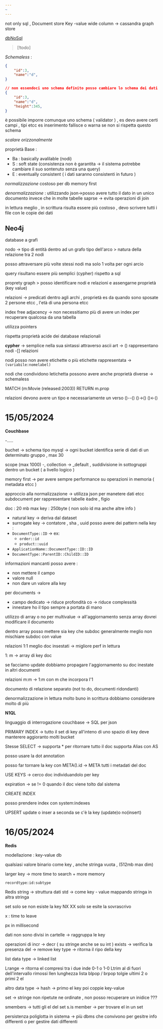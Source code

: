 ```yaml
---
~
---
```

not only sql , 
Document store 
Key -value
wide column -> cassandra
graph store 

[dbNoSql](https://www.ibm.com/it-it/topics/nosql-databases)

>[!todo] 

*Schemaless* : 
```json
{
	"id":3,
	"name":"d",
}

// non essendoci uno schema definito posso cambiare lo schema dei dati senza problemi
{
	"id":3,
	"name":"d",
	"height":345,
}
```

è possibile imporre comunque uno schema ( validator ) , es devo avere certi campi , tipi etcc 
es inserimento fallisce o warna se non si rispetta questo schema

*scalare orizzonalmente* 

proprietà Base :
+ Ba : basically avalilable (nodi)
+ S : soft state (consistenza non è garantita -> il sistema potrebbe cambiare il suo sontenuto senza una query)
+ E : eventually consistent ( i dati saranno consistenti in futuro )

*normalizzazione* costoso per db memory first 

*denormalizzazione* : utilizzando json->posso avere tutto il dato in un unico documento invece che in molte tabelle saprse -> evita operazioni di join

in lettura meglio , in scrittura risulta essere più costoso , devo scrivere tutti i file con le copie dei dati 

## Neo4j

database a grafi

nodo -> tipo di entità dentro ad un grafo 
tipo dell'arco > natura della relazione tra 2 nodi 

posso attraversare più volte stessi nodi ma solo 1 volta per ogni arcio

query risultano essere più semplici (cypher) rispetto a sql 

proprety graph > posso identificare nodi e relazioni e assengarne proprietà (key value)

relazioni -> predicati dentro agli archi , proprietà es da quando sono sposate 2 persone etcc , l'età di una persona etcc

index free adjacency -> non necessitiamo più di avere un index per recuperare qualcosa da una tabella 

utilizza pointers 

rispetta proprietà acide dei database relazionali 

**cypher** -> semplice nella sua sintassi attraverso ascii art -> () rappresentano nodi -[] relazioni

nodi posso non avere etichette o più etichette 
rappresentata -> `(variabile:nomelabel)`

nodi che condividono letichetta possono avere anche proprietà diverse -> schemaless

MATCH (m:Movie (released:2003))
RETURN m.prop

relazioni devono avere un tipo e necessariamente un verso 
()--()
()->()
()<-()

# 15/05/2024

**Couchbase**

-.....

buchet -> schema tipo mysql -> ogni bucket identifica serie di dati di un determinato gruppo , max 30 

scope (max 1000) -, collection -> \_default , suddivisione in sottogruppi dentro un bucket ( a livello logico )

memory first -> per avere sempre performance su operazioni in memoria ( metadata etcc )

approccio alla normalizzazione -> utilizza json per manetere dati etcc 
subdocument per rappresentare tabelle èadre , figio

doc : 20 mb max
key : 250byte ( non solo id ma anche altre info )
+ natural key -> deriva dal dataset
+ surrogate key -> contatore , sha , uuid
posso avere dei pattern nella key :
+ `DocumentType::ID` -> ex:
	+ `order::id`
	+ `product::uuid`
+ `ApplicationName::DocumentType::ID::ID`
+ `DocumentType::ParentID::ChildID::ID`

informazioni mancanti posso avere :
+ non mettere il campo
+ valore null
+ non dare un valore alla key

per documents -> 
+ campo dedicato -> riduce profondità co -> riduce complessità
+ innestare ho il tipo sempre a portata di mano

utilizzo di array o no per multivalue -> all'aggiornamento senza array dovrei modificare il documento 

dentro array posso mettere sia key che subdoc
generalmente meglio non mischiare subdoc con value

relazioni 1:1 meglio doc insestati -> migliore perf in lettura

1: m -> array di key doc 

se facciamo update dobbiamo propagare l'aggiornamento su doc inestate in altri documenti 

relazioni m:m -> 1:m con m che incorpora l'1 

documento di relazione separato (not to do, documenti ridondanti)

denormalizzazione in lettura molto buno in scrittura dobbiamo considerare molto di più 

**N1QL**

linguaggio di interrogazione couchbase -> SQL per json 

PRIMARY INDEX -> tutto il set di key all'inteno di uno spazio di key
deve manterere aggioranto molti bucket

Stesse SELECT -> supporta * per ritornare tutto il doc
supporta Alias con AS

posso usare la dot annotation 

posso far tornare la key con META().id -> META tutti i metadati del doc

USE KEYS -> cerco doc individuandolo per key 

expiration -> se != 0 quando il doc viene tolto dal sistema 

CREATE INDEX 

posso prendere index con system:indexes

UPSERT update o inser a seconda se c'è la key (update)o no(insert)

# 16/05/2024

**Redis**

modellazione : key-value db

qualsiasi valore binario come key , anche stringa vuota , (512mb max dim)

larger key -> more time to search + more memory 

`recordtype:id:subtype` 

Redis string -> struttura dati std -> come key - value 
mappando stringa in altra stringa

set solo se non esiste la key NX
XX solo se esite la sovrascrivo

x : time to leave

px in millisecond

dati non sono divisi in cartelle -> raggruppa le key

operazioni di incr -> decr ( su stringe anche se su int )
exists -> verifica la presenza
del -> remove key
type -> ritorna il ripo della key

list data type -> linked list 

Lrange -> ritorna el compresi tra i due inde 0-1 o 1-0
Ltrim al di fuori dell'intervallo rimossi
llen lunghezza lista 
blpop / brpop tolgie ultimi 2 o primi 2 el

altro data type -> hash -> primo el key poi coppie key-value

set -> stringe non ripetute ne ordinate , non posso recuperare un inidice ??? 

smembers -> tutti gli el del set 
s.is member -> per trovare el in un set 

persistenza poliglotta in sistema -> più dbms che convivono per gesitre info differenti o per gestire dati differenti 